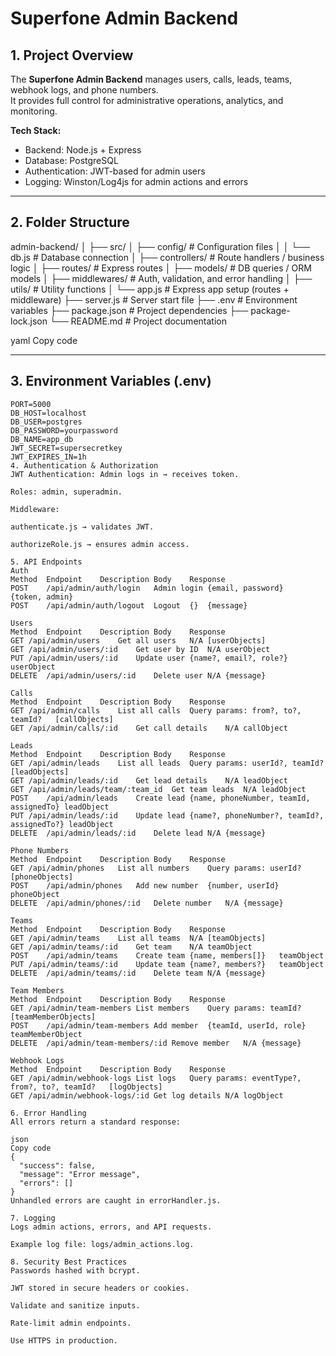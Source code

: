 # Superfone Admin Backend

## 1. Project Overview

The **Superfone Admin Backend** manages users, calls, leads, teams, webhook logs, and phone numbers.  
It provides full control for administrative operations, analytics, and monitoring.

**Tech Stack:**  
- Backend: Node.js + Express  
- Database: PostgreSQL  
- Authentication: JWT-based for admin users  
- Logging: Winston/Log4js for admin actions and errors  

---

## 2. Folder Structure

admin-backend/
│
├── src/
│ ├── config/ # Configuration files
│ │ └── db.js # Database connection
│ ├── controllers/ # Route handlers / business logic
│ ├── routes/ # Express routes
│ ├── models/ # DB queries / ORM models
│ ├── middlewares/ # Auth, validation, and error handling
│ ├── utils/ # Utility functions
│ └── app.js # Express app setup (routes + middleware)
├── server.js # Server start file
├── .env # Environment variables
├── package.json # Project dependencies
├── package-lock.json
└── README.md # Project documentation

yaml
Copy code

---

## 3. Environment Variables (.env)

```env
PORT=5000
DB_HOST=localhost
DB_USER=postgres
DB_PASSWORD=yourpassword
DB_NAME=app_db
JWT_SECRET=supersecretkey
JWT_EXPIRES_IN=1h
4. Authentication & Authorization
JWT Authentication: Admin logs in → receives token.

Roles: admin, superadmin.

Middleware:

authenticate.js → validates JWT.

authorizeRole.js → ensures admin access.

5. API Endpoints
Auth
Method	Endpoint	Description	Body	Response
POST	/api/admin/auth/login	Admin login	{email, password}	{token, admin}
POST	/api/admin/auth/logout	Logout	{}	{message}

Users
Method	Endpoint	Description	Body	Response
GET	/api/admin/users	Get all users	N/A	[userObjects]
GET	/api/admin/users/:id	Get user by ID	N/A	userObject
PUT	/api/admin/users/:id	Update user	{name?, email?, role?}	userObject
DELETE	/api/admin/users/:id	Delete user	N/A	{message}

Calls
Method	Endpoint	Description	Body	Response
GET	/api/admin/calls	List all calls	Query params: from?, to?, teamId?	[callObjects]
GET	/api/admin/calls/:id	Get call details	N/A	callObject

Leads
Method	Endpoint	Description	Body	Response
GET	/api/admin/leads	List all leads	Query params: userId?, teamId?	[leadObjects]
GET	/api/admin/leads/:id	Get lead details	N/A	leadObject
GET	/api/admin/leads/team/:team_id	Get team leads	N/A	leadObject
POST	/api/admin/leads	Create lead	{name, phoneNumber, teamId, assignedTo}	leadObject
PUT	/api/admin/leads/:id	Update lead	{name?, phoneNumber?, teamId?, assignedTo?}	leadObject
DELETE	/api/admin/leads/:id	Delete lead	N/A	{message}

Phone Numbers
Method	Endpoint	Description	Body	Response
GET	/api/admin/phones	List all numbers	Query params: userId?	[phoneObjects]
POST	/api/admin/phones	Add new number	{number, userId}	phoneObject
DELETE	/api/admin/phones/:id	Delete number	N/A	{message}

Teams
Method	Endpoint	Description	Body	Response
GET	/api/admin/teams	List all teams	N/A	[teamObjects]
GET	/api/admin/teams/:id	Get team	N/A	teamObject
POST	/api/admin/teams	Create team	{name, members[]}	teamObject
PUT	/api/admin/teams/:id	Update team	{name?, members?}	teamObject
DELETE	/api/admin/teams/:id	Delete team	N/A	{message}

Team Members
Method	Endpoint	Description	Body	Response
GET	/api/admin/team-members	List members	Query params: teamId?	[teamMemberObjects]
POST	/api/admin/team-members	Add member	{teamId, userId, role}	teamMemberObject
DELETE	/api/admin/team-members/:id	Remove member	N/A	{message}

Webhook Logs
Method	Endpoint	Description	Body	Response
GET	/api/admin/webhook-logs	List logs	Query params: eventType?, from?, to?, teamId?	[logObjects]
GET	/api/admin/webhook-logs/:id	Get log details	N/A	logObject

6. Error Handling
All errors return a standard response:

json
Copy code
{
  "success": false,
  "message": "Error message",
  "errors": []
}
Unhandled errors are caught in errorHandler.js.

7. Logging
Logs admin actions, errors, and API requests.

Example log file: logs/admin_actions.log.

8. Security Best Practices
Passwords hashed with bcrypt.

JWT stored in secure headers or cookies.

Validate and sanitize inputs.

Rate-limit admin endpoints.

Use HTTPS in production.